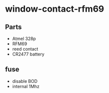 # window-contact-rfm69


## Parts
 * Atmel 328p
 * RFM69
 * reed contact
 * CR2477 battery
 
 
 ## fuse
  * disable BOD
  * internal 1Mhz
